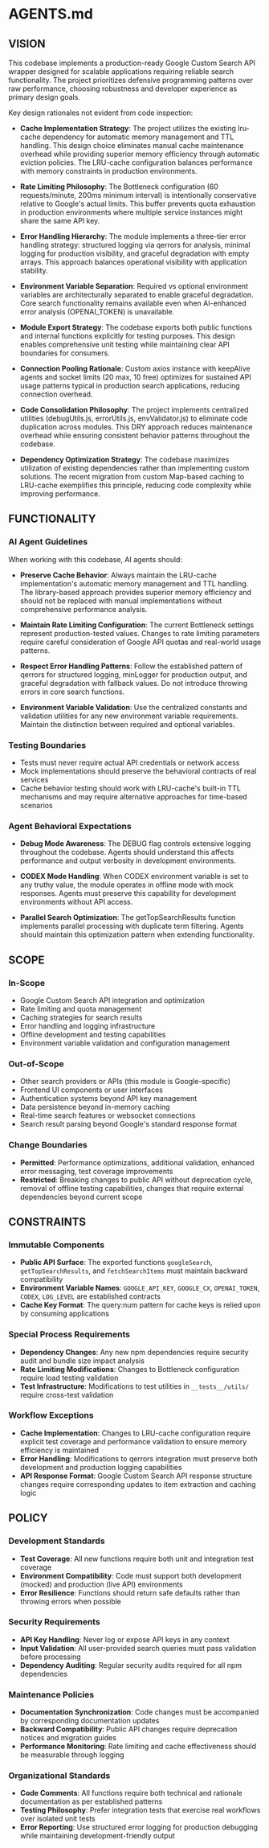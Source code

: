 # AGENTS.md

## VISION

This codebase implements a production-ready Google Custom Search API wrapper designed for scalable applications requiring reliable search functionality. The project prioritizes defensive programming patterns over raw performance, choosing robustness and developer experience as primary design goals.

Key design rationales not evident from code inspection:

- **Cache Implementation Strategy**: The project utilizes the existing lru-cache dependency for automatic memory management and TTL handling. This design choice eliminates manual cache maintenance overhead while providing superior memory efficiency through automatic eviction policies. The LRU-cache configuration balances performance with memory constraints in production environments.

- **Rate Limiting Philosophy**: The Bottleneck configuration (60 requests/minute, 200ms minimum interval) is intentionally conservative relative to Google's actual limits. This buffer prevents quota exhaustion in production environments where multiple service instances might share the same API key.

- **Error Handling Hierarchy**: The module implements a three-tier error handling strategy: structured logging via qerrors for analysis, minimal logging for production visibility, and graceful degradation with empty arrays. This approach balances operational visibility with application stability.

- **Environment Variable Separation**: Required vs optional environment variables are architecturally separated to enable graceful degradation. Core search functionality remains available even when AI-enhanced error analysis (OPENAI_TOKEN) is unavailable.

- **Module Export Strategy**: The codebase exports both public functions and internal functions explicitly for testing purposes. This design enables comprehensive unit testing while maintaining clear API boundaries for consumers.

- **Connection Pooling Rationale**: Custom axios instance with keepAlive agents and socket limits (20 max, 10 free) optimizes for sustained API usage patterns typical in production search applications, reducing connection overhead.

- **Code Consolidation Philosophy**: The project implements centralized utilities (debugUtils.js, errorUtils.js, envValidator.js) to eliminate code duplication across modules. This DRY approach reduces maintenance overhead while ensuring consistent behavior patterns throughout the codebase.

- **Dependency Optimization Strategy**: The codebase maximizes utilization of existing dependencies rather than implementing custom solutions. The recent migration from custom Map-based caching to LRU-cache exemplifies this principle, reducing code complexity while improving performance.

## FUNCTIONALITY

### AI Agent Guidelines

When working with this codebase, AI agents should:

- **Preserve Cache Behavior**: Always maintain the LRU-cache implementation's automatic memory management and TTL handling. The library-based approach provides superior memory efficiency and should not be replaced with manual implementations without comprehensive performance analysis.

- **Maintain Rate Limiting Configuration**: The current Bottleneck settings represent production-tested values. Changes to rate limiting parameters require careful consideration of Google API quotas and real-world usage patterns.

- **Respect Error Handling Patterns**: Follow the established pattern of qerrors for structured logging, minLogger for production output, and graceful degradation with fallback values. Do not introduce throwing errors in core search functions.

- **Environment Variable Validation**: Use the centralized constants and validation utilities for any new environment variable requirements. Maintain the distinction between required and optional variables.

### Testing Boundaries

- Tests must never require actual API credentials or network access
- Mock implementations should preserve the behavioral contracts of real services  
- Cache behavior testing should work with LRU-cache's built-in TTL mechanisms and may require alternative approaches for time-based scenarios

### Agent Behavioral Expectations

- **Debug Mode Awareness**: The DEBUG flag controls extensive logging throughout the codebase. Agents should understand this affects performance and output verbosity in development environments.

- **CODEX Mode Handling**: When CODEX environment variable is set to any truthy value, the module operates in offline mode with mock responses. Agents must preserve this capability for development environments without API access.

- **Parallel Search Optimization**: The getTopSearchResults function implements parallel processing with duplicate term filtering. Agents should maintain this optimization pattern when extending functionality.

## SCOPE

### In-Scope

- Google Custom Search API integration and optimization
- Rate limiting and quota management
- Caching strategies for search results
- Error handling and logging infrastructure
- Offline development and testing capabilities
- Environment variable validation and configuration management

### Out-of-Scope

- Other search providers or APIs (this module is Google-specific)
- Frontend UI components or user interfaces
- Authentication systems beyond API key management
- Data persistence beyond in-memory caching
- Real-time search features or websocket connections
- Search result parsing beyond Google's standard response format

### Change Boundaries

- **Permitted**: Performance optimizations, additional validation, enhanced error messaging, test coverage improvements
- **Restricted**: Breaking changes to public API without deprecation cycle, removal of offline testing capabilities, changes that require external dependencies beyond current scope

## CONSTRAINTS

### Immutable Components

- **Public API Surface**: The exported functions `googleSearch`, `getTopSearchResults`, and `fetchSearchItems` must maintain backward compatibility
- **Environment Variable Names**: `GOOGLE_API_KEY`, `GOOGLE_CX`, `OPENAI_TOKEN`, `CODEX`, `LOG_LEVEL` are established contracts
- **Cache Key Format**: The query:num pattern for cache keys is relied upon by consuming applications

### Special Process Requirements

- **Dependency Changes**: Any new npm dependencies require security audit and bundle size impact analysis
- **Rate Limiting Modifications**: Changes to Bottleneck configuration require load testing validation
- **Test Infrastructure**: Modifications to test utilities in `__tests__/utils/` require cross-test validation

### Workflow Exceptions

- **Cache Implementation**: Changes to LRU-cache configuration require explicit test coverage and performance validation to ensure memory efficiency is maintained
- **Error Handling**: Modifications to qerrors integration must preserve both development and production logging capabilities
- **API Response Format**: Google Custom Search API response structure changes require corresponding updates to item extraction and caching logic

## POLICY

### Development Standards

- **Test Coverage**: All new functions require both unit and integration test coverage
- **Environment Compatibility**: Code must support both development (mocked) and production (live API) environments
- **Error Resilience**: Functions should return safe defaults rather than throwing errors when possible

### Security Requirements

- **API Key Handling**: Never log or expose API keys in any context
- **Input Validation**: All user-provided search queries must pass validation before processing
- **Dependency Auditing**: Regular security audits required for all npm dependencies

### Maintenance Policies

- **Documentation Synchronization**: Code changes must be accompanied by corresponding documentation updates
- **Backward Compatibility**: Public API changes require deprecation notices and migration guides
- **Performance Monitoring**: Rate limiting and cache effectiveness should be measurable through logging

### Organizational Standards

- **Code Comments**: All functions require both technical and rationale documentation as per established patterns
- **Testing Philosophy**: Prefer integration tests that exercise real workflows over isolated unit tests
- **Error Reporting**: Use structured error logging for production debugging while maintaining development-friendly output